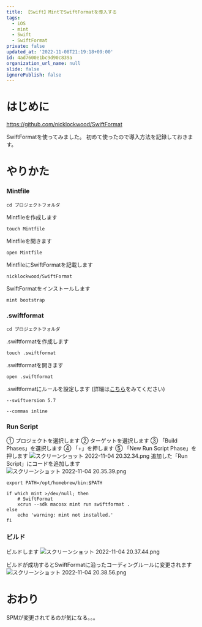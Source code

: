```yaml
---
title: 【Swift】MintでSwiftFormatを導入する
tags:
  - iOS
  - mint
  - Swift
  - SwiftFormat
private: false
updated_at: '2022-11-08T21:19:18+09:00'
id: 4ad7600e1bc9d90c839a
organization_url_name: null
slide: false
ignorePublish: false
---
```

# はじめに
https://github.com/nicklockwood/SwiftFormat

SwiftFormatを使ってみました。
初めて使ったので導入方法を記録しておきます。

# やりかた
### Mintfile
```:ターミナル
cd プロジェクトフォルダ
```
Mintfileを作成します
```:ターミナル
touch Mintfile
```
Mintfileを開きます
```:ターミナル
open Mintfile
```
MintfileにSwiftFormatを記載します
```:Mintfile
nicklockwood/SwiftFormat
```
SwiftFormatをインストールします
```:ターミナル
mint bootstrap
```
### .swiftformat
```:ターミナル
cd プロジェクトフォルダ
```
.swiftformatを作成します
```:ターミナル
touch .swiftformat
```
.swiftformatを開きます
```:ターミナル
open .swiftformat
```
.swiftformatにルールを設定します
(詳細は[こちら](https://github.com/nicklockwood/SwiftFormat/blob/master/Rules.md)をみてください)
```.swiftformat
--swiftversion 5.7

--commas inline
```

### Run Script
① プロジェクトを選択します
② ターゲットを選択します
③ 「Build Phases」を選択します
④ 「+」を押します
⑤ 「New Run Script Phase」を押します
![スクリーンショット 2022-11-04 20.32.34.png](https://qiita-image-store.s3.ap-northeast-1.amazonaws.com/0/1745371/1bfd3848-0e44-2989-8d83-48027cd5ec01.png)
追加した「Run Script」にコードを追加します
![スクリーンショット 2022-11-04 20.35.39.png](https://qiita-image-store.s3.ap-northeast-1.amazonaws.com/0/1745371/e75d3f73-ea82-0967-364b-0bc8ed2a0425.png)
```shell
export PATH=/opt/homebrew/bin:$PATH

if which mint >/dev/null; then
    # SwiftFormat
    xcrun --sdk macosx mint run swiftformat .
else 
    echo 'warning: mint not installed.'
fi
```

### ビルド
ビルドします
![スクリーンショット 2022-11-04 20.37.44.png](https://qiita-image-store.s3.ap-northeast-1.amazonaws.com/0/1745371/4f7c81a5-d6d3-531e-8196-20fe9c6a6e9a.png)

ビルドが成功するとSwiftFormatに沿ったコーディングルールに変更されます
![スクリーンショット 2022-11-04 20.38.56.png](https://qiita-image-store.s3.ap-northeast-1.amazonaws.com/0/1745371/083451b1-c500-50fb-a1e4-3fce218fc076.png)

# おわり
SPMが変更されてるのが気になる。。。
